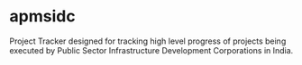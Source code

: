 apmsidc
=======

Project Tracker designed for tracking high level progress of projects being executed by Public Sector Infrastructure Development Corporations in India. 
